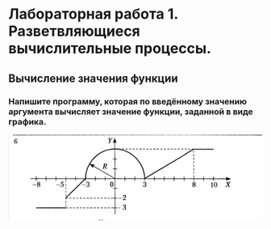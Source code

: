 # Лабораторная работа 1. Разветвляющиеся вычислительные процессы.
## Вычисление значения функции
### Напишите программу, которая по введённому значению аргумента вычисляет значение функции, заданной в виде графика. 
![image](./lab1.PNG)
